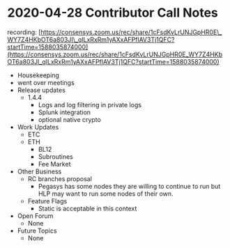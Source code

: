 # 2020-04-28 Contributor Call Notes

recording: [https://consensys.zoom.us/rec/share/1cFsdKvLrUNJGpHR0E\_WY7Z4HKbOT6a803JI\_qILxRxRm1yAXxAFPflAV3Tj1QFC?startTime=1588035874000](https://consensys.zoom.us/rec/share/1cFsdKvLrUNJGpHR0E_WY7Z4HKbOT6a803JI_qILxRxRm1yAXxAFPflAV3Tj1QFC?startTime=1588035874000)

- Housekeeping
- went over meetings
- Release updates
  - 1.4.4
    - Logs and log filtering in private logs
    - Splunk integration
    - optional native crypto
- Work Updates
  - ETC
  - ETH
    - BL12
    - Subroutines
    - Fee Market
- Other Business
  - RC branches proposal
    - Pegasys has some nodes they are willing to continue to run but HLP may want to run some nodes of their own.
  - Feature Flags
    - Static is acceptable in this context
- Open Forum
  - None
- Future Topics
  - None